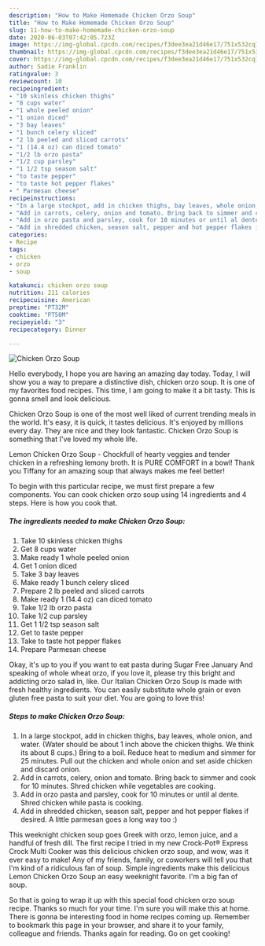 ```yaml
---
description: "How to Make Homemade Chicken Orzo Soup"
title: "How to Make Homemade Chicken Orzo Soup"
slug: 11-how-to-make-homemade-chicken-orzo-soup
date: 2020-06-03T07:42:05.723Z
image: https://img-global.cpcdn.com/recipes/f3dee3ea21d46e17/751x532cq70/chicken-orzo-soup-recipe-main-photo.jpg
thumbnail: https://img-global.cpcdn.com/recipes/f3dee3ea21d46e17/751x532cq70/chicken-orzo-soup-recipe-main-photo.jpg
cover: https://img-global.cpcdn.com/recipes/f3dee3ea21d46e17/751x532cq70/chicken-orzo-soup-recipe-main-photo.jpg
author: Sadie Franklin
ratingvalue: 3
reviewcount: 10
recipeingredient:
- "10 skinless chicken thighs"
- "8 cups water"
- "1 whole peeled onion"
- "1 onion diced"
- "3 bay leaves"
- "1 bunch celery sliced"
- "2 lb peeled and sliced carrots"
- "1 (14.4 oz) can diced tomato"
- "1/2 lb orzo pasta"
- "1/2 cup parsley"
- "1 1/2 tsp season salt"
- "to taste pepper"
- "to taste hot pepper flakes"
- " Parmesan cheese"
recipeinstructions:
- "In a large stockpot, add in chicken thighs, bay leaves, whole onion, and water. (Water should be about 1 inch above the chicken thighs. We think its about 8 cups.) Bring to a boil. Reduce heat to medium and simmer for 25 minutes. Pull out the chicken and whole onion and set aside chicken and discard onion."
- "Add in carrots, celery, onion and tomato. Bring back to simmer and cook for 10 minutes. Shred chicken while vegetables are cooking."
- "Add in orzo pasta and parsley, cook for 10 minutes or until al dente. Shred chicken while pasta is cooking."
- "Add in shredded chicken, season salt, pepper and hot pepper flakes if desired. A little parmesan goes a long way too :)"
categories:
- Recipe
tags:
- chicken
- orzo
- soup

katakunci: chicken orzo soup 
nutrition: 211 calories
recipecuisine: American
preptime: "PT32M"
cooktime: "PT50M"
recipeyield: "3"
recipecategory: Dinner

---
```



![Chicken Orzo Soup](https://img-global.cpcdn.com/recipes/f3dee3ea21d46e17/751x532cq70/chicken-orzo-soup-recipe-main-photo.jpg)

Hello everybody, I hope you are having an amazing day today. Today, I will show you a way to prepare a distinctive dish, chicken orzo soup. It is one of my favorites food recipes. This time, I am going to make it a bit tasty. This is gonna smell and look delicious.

Chicken Orzo Soup is one of the most well liked of current trending meals in the world. It's easy, it is quick, it tastes delicious. It's enjoyed by millions every day. They are nice and they look fantastic. Chicken Orzo Soup is something that I've loved my whole life.

Lemon Chicken Orzo Soup - Chockfull of hearty veggies and tender chicken in a refreshing lemony broth. It is PURE COMFORT in a bowl! Thank you Tiffany for an amazing soup that always makes me feel better!


To begin with this particular recipe, we must first prepare a few components. You can cook chicken orzo soup using 14 ingredients and 4 steps. Here is how you cook that.

<!--inarticleads1-->

##### The ingredients needed to make Chicken Orzo Soup:

1. Take 10 skinless chicken thighs
1. Get 8 cups water
1. Make ready 1 whole peeled onion
1. Get 1 onion diced
1. Take 3 bay leaves
1. Make ready 1 bunch celery sliced
1. Prepare 2 lb peeled and sliced carrots
1. Make ready 1 (14.4 oz) can diced tomato
1. Take 1/2 lb orzo pasta
1. Take 1/2 cup parsley
1. Get 1 1/2 tsp season salt
1. Get to taste pepper
1. Take to taste hot pepper flakes
1. Prepare  Parmesan cheese


Okay, it&#39;s up to you if you want to eat pasta during Sugar Free January And speaking of whole wheat orzo, if you love it, please try this bright and addicting orzo salad in, like. Our Italian Chicken Orzo Soup is made with fresh healthy ingredients. You can easily substitute whole grain or even gluten free pasta to suit your diet. You are going to love this! 

<!--inarticleads2-->

##### Steps to make Chicken Orzo Soup:

1. In a large stockpot, add in chicken thighs, bay leaves, whole onion, and water. (Water should be about 1 inch above the chicken thighs. We think its about 8 cups.) Bring to a boil. Reduce heat to medium and simmer for 25 minutes. Pull out the chicken and whole onion and set aside chicken and discard onion.
1. Add in carrots, celery, onion and tomato. Bring back to simmer and cook for 10 minutes. Shred chicken while vegetables are cooking.
1. Add in orzo pasta and parsley, cook for 10 minutes or until al dente. Shred chicken while pasta is cooking.
1. Add in shredded chicken, season salt, pepper and hot pepper flakes if desired. A little parmesan goes a long way too :)


This weeknight chicken soup goes Greek with orzo, lemon juice, and a handful of fresh dill. The first recipe I tried in my new Crock-Pot® Express Crock Multi Cooker was this delicious chicken orzo soup, and wow, was it ever easy to make! Any of my friends, family, or coworkers will tell you that I&#39;m kind of a ridiculous fan of soup. Simple ingredients make this delicious Lemon Chicken Orzo Soup an easy weeknight favorite. I&#39;m a big fan of soup. 

So that is going to wrap it up with this special food chicken orzo soup recipe. Thanks so much for your time. I'm sure you will make this at home. There is gonna be interesting food in home recipes coming up. Remember to bookmark this page in your browser, and share it to your family, colleague and friends. Thanks again for reading. Go on get cooking!
